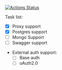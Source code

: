 [![Actions Status](https://github.com/EnvOut/FastApi/workflows/pybuild/badge.svg)](https://github.com/EnvOut/FastApi/actions)

Task list:
- [X] Proxy support
- [X] Postgres support
- [ ] Mongo Support
- [ ] Swagger support
- External auth support:
  - [ ] Base auth
  - [ ] oAuth2.0

